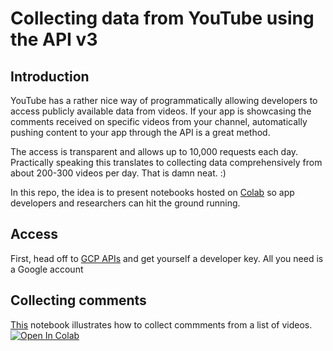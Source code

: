# Collecting data from YouTube using the API v3

## Introduction

YouTube has a rather nice way of programmatically allowing developers to access publicly available data from videos. If your app is showcasing the comments received on specific videos from your channel, automatically pushing content to your app through the API is a great method. 

The access is transparent and allows up to 10,000 requests each day. Practically speaking this translates to collecting data comprehensively from about 200-300 videos per day. That is damn neat. :)

In this repo, the idea is to present notebooks hosted on [Colab](https://colab.research.google.com/notebooks/intro.ipynb#recent=true) so app developers and researchers can hit the ground running.

## Access

First, head off to [GCP APIs](https://console.cloud.google.com/apis/) and get yourself a developer key. All you need is a Google account

## Collecting comments

[This](2020_06_17_comment_scraper.ipynb) notebook illustrates how to collect commments from a list of videos.
[![Open In Colab](https://colab.research.google.com/assets/colab-badge.svg)](https://colab.research.google.com/github/pgurazada/youtube-api-data-collection/blob/main/2020_06_17_comment_scraper.ipynb)

